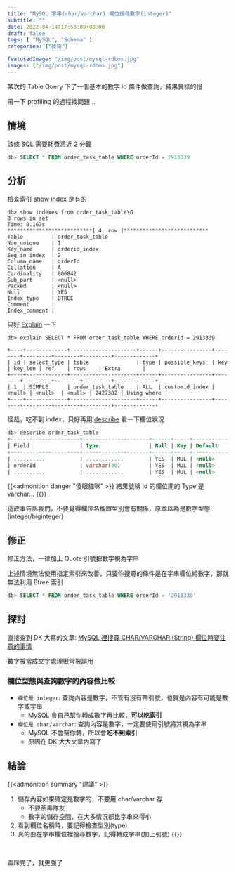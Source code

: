 ```yaml
---
title: "MySQL 字串(char/varchar) 欄位搜尋數字(integer)"
subtitle: ""
date: 2022-04-14T17:53:09+08:00
draft: false
tags: [ "MySQL", "Schema" ]
categories: ["技術"]

featuredImage: "/img/post/mysql-rdbms.jpg"
images: ["/img/post/mysql-rdbms.jpg"]
---
```

某次的 Table Query 下了一個基本的數字 id 條件做查詢，結果異樣的慢

帶一下 profiling 的過程找問題 ..
<!--more-->

## 情境
該條 SQL 需要耗費將近 2 分鐘
```sql
db> SELECT * FROM order_task_table WHERE orderId = 2913339
```

## 分析

檢查索引 [show index](https://dev.mysql.com/doc/refman/8.0/en/show-index.html) 是有的
```shell
db> show indexes from order_task_table\G
8 rows in set
Time: 0.167s
***************************[ 4. row ]***************************
Table         | order_task_table
Non_unique    | 1
Key_name      | orderid_index
Seq_in_index  | 2
Column_name   | orderId
Collation     | A
Cardinality   | 606842
Sub_part      | <null>
Packed        | <null>
Null          | YES
Index_type    | BTREE
Comment       |
Index_comment |
```

只好 [Explain](https://dev.mysql.com/doc/refman/8.0/en/explain-output.html) 一下

```shell
db> explain SELECT * FROM order_task_table WHERE orderId = 2913339

+----+-------------+---------------------+------+----------------+--------+---------+--------+---------+-------------+
| id | select_type | table               | type | possible_keys  | key    | key_len | ref    | rows    | Extra       |
+----+-------------+---------------------+------+----------------+--------+---------+--------+---------+-------------+
| 1  | SIMPLE      | order_task_table    | ALL  | customid_index | <null> | <null>  | <null> | 2427382 | Using where |
+----+-------------+---------------------+------+----------------+--------+---------+--------+---------+-------------+
```

怪哉，吃不到 index，只好再用 [describe](https://dev.mysql.com/doc/refman/8.0/en/show-columns.html) 看一下欄位狀況


```sql
db> describe order_task_table
+----------------------+---------------------+------+-----+---------------------+----------------+
| Field                | Type                | Null | Key | Default             | Extra          |
+----------------------+---------------------+------+-----+---------------------+----------------+
| ..........           | ............        | YES  | MUL | <null>              |                |
| orderId              | varchar(30)         | YES  | MUL | <null>              |                |
| ..........           | ............        | YES  | MUL | <null>              |                |
```

{{<admonition danger "傻眼貓咪" >}}
結果號稱 Id 的欄位開的 Type 是 varchar...
{{</admonition >}}


這故事告訴我們，不要覺得欄位名稱跟型別會有關係，原本以為是數字型態 (integer/biginteger)


## 修正
修正方法，一律加上 Quote 引號把數字視為字串

上述情境無法使用指定索引來改善，只要你搜尋的條件是在字串欄位給數字，那就無法利用 Btree 索引

```sql
db> SELECT * FROM order_task_table WHERE orderId = '2913339'
```

## 探討
直接查到 DK 大寫的文章: [MySQL 裡搜尋 CHAR/VARCHAR (String) 欄位時要注意的事情](https://blog.gslin.org/archives/2014/02/09/4237/mysql-%E8%A3%A1%E6%90%9C%E5%B0%8B-charvarchar-string-%E6%AC%84%E4%BD%8D%E6%99%82%E8%A6%81%E6%B3%A8%E6%84%8F%E7%9A%84%E4%BA%8B%E6%83%85/)

數字被當成文字處理很常被誤用

### 欄位型態與查詢數字的內容做比較
- `欄位是 integer`: 查詢內容是數字，不管有沒有帶引號，也就是內容有可能是數字或字串
    - MySQL 會自己幫你轉成數字再比較，**可以吃索引**
- `欄位是 char/varchar`: 查詢內容是數字，一定要使用引號將其視為字串
    - MySQL 不會幫你轉，所以會**吃不到索引**
    - 原因在 DK 大大文章內寫了

## 結論
{{<admonition summary "建議" >}}
1. 儲存內容如果確定是數字的，不要用 char/varchar 存
    - 不要荼毒隊友
    - 數字的儲存空間，在大多情況都比字串來得小
2. 看到欄位名稱時，要記得檢查型別(type)
3. 真的要在字串欄位裡搜尋數字，記得轉成字串(加上引號)
{{</admonition >}}





<br>

雷踩完了，就更強了
